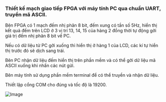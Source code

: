 ### Thiết kế mạch giao tiếp FPGA với máy tính PC qua chuẩn UART, truyền mã ASCII.

Bên FPGA có 1 mạch đếm nhị phân 8 bit, đếm xung có tần số 5Hz, hiển thị kết quả đếm trên LCD ở 3 vị trí 13, 14, 15 của hàng 2 đồng thời tự động gởi giá trị đếm nhị phân 8 bit về PC.

Nếu có dữ liệu từ PC gởi xuống thì hiển thị ở hàng 1 của LCD, các kí tự hiển thị trước đó sẽ dịch sang trái.

Bên PC nhận dữ liệu đếm hiển thị trên phần mềm và có thể gởi dữ liệu mã ASCII xuống khi nhấn các nút gửi.

Bên máy tính sử dụng phần mềm terminal để có thể truyền và nhận dữ liệu.

Thiết lập cổng COM cho đúng và tốc độ là 19200.

![Image](https://github.com/user-attachments/assets/1b73d1c7-f0c2-42ef-9bbc-7994c3ca5024)
